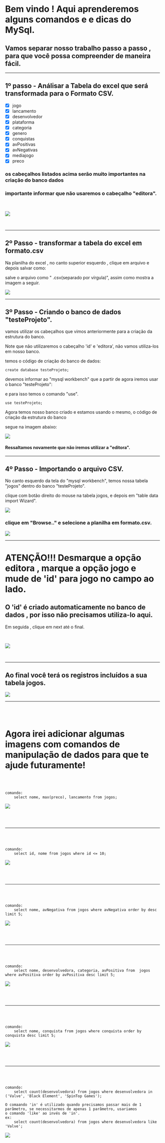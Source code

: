 # Bem vindo ! Aqui aprenderemos alguns comandos e e dicas do MySql.

## Vamos separar nosso trabalho passo a passo , para que você possa compreender de maneira fácil.
***
## 1º passo - Análisar a Tabela do excel que será transformada para o Formato CSV.


- [x] jogo
- [x] lancamento
- [x] desenvolvedor
- [x] plataforma
- [x] categoria
- [x] genero
- [x] conquistas
- [x] avPositivas
- [x] avNegativas
- [x] mediajogo
- [x] preco

### os cabeçalhos listados acima serão muito importantes na criação do banco dados
### importante informar que não usaremos o cabeçalho "editora".


<br>

![](img/tabelaFormatoExcel.jpg)

<br>

***
## 2º Passo - transformar a tabela do excel em formato.csv

Na planilha do excel , no canto superior esquerdo , clique em arquivo e depois salvar como:

salve o arquivo como " .csv(separado por vírgula)", assim como mostra a imagem a seguir.


![](img/salvando%20em%20csv.png)
***

## 3º Passo -  Criando o banco de dados "testeProjeto".

vamos utilizar os cabeçalhos que vimos anteriormente para a criação da estrutura do banco.

Note que não utilizaremos o cabeçalho 'id' e 'editora', não vamos utiliza-los em nosso banco.


temos o código de criação do banco de dados:

    create database testeProjeto;

devemos informar ao "mysql workbench" que a partir de agora iremos usar o banco "testeProjeto":

e para isso temos o comando "use".

    use testeProjeto;

Agora temos nosso banco criado e estamos usando o mesmo, o código de criação da estrutura do banco

segue na imagem abaixo:

![](img/criacao%20tabele%20de%20testes.png)

#### Ressaltamos novamente que não iremos utilizar a "editora".

***

## 4º Passo - Importando o arquivo CSV.

No canto esquerdo da tela do "mysql workbench", temos nossa tabela "jogos" dentro do banco "testeProjeto".

clique com botão direito do mouse na tabela jogos, e depois em "table data import Wizard".

![](img/importacao%20passo%201.png)

### clique em "Browse.." e selecione a planilha em formato.csv.

![](img/importacao%20passo%202.png)

***

# ATENÇÃO!!! Desmarque a opção editora , marque a opção jogo e mude de 'id' para jogo no campo ao lado.
## O 'id' é criado automaticamente no banco de dados , por isso não precisamos utiliza-lo aqui.

Em seguida , clique em next até o final.

<br>

![](img/importacao%20passo%203.png)

<br>

***

## Ao final você terá os registros incluídos a sua tabela jogos.

![](img/importacao%20passo%204.png)

***
<br><br>

# Agora irei adicionar algumas imagens com comandos de manipulação de dados para que te ajude futuramente! 
<br><br>

    comando:
        select nome, max(preco), lancamento from jogos;



![](img/maisCaro.jpeg)

<br><br>

***
<br><br>

    comando:
        select id, nome from jogos where id <= 10;


![](img/nomesOrdem.jpeg)

<br><br>

***
<br><br>

    comando:
        select nome, avNegativa from jogos where avNegativa order by desc limit 5;

![](img/avNegativas.jpeg)

<br><br>

***
<br><br>

    comando:
        select nome, desenvolvedora, categoria, avPositiva from  jogos where avPositiva order by avPositiva desc limit 5;

![](img/avPositivas.jpeg)

<br><br>

***
<br><br>

    comando:
        select nome, conquista from jogos where conquista order by conquista desc limit 5;
![](img/topConquistas.jpeg)

<br><br>

***

<br><br>

    comando:
        select count(desenvolvedora) from jogos where desenvolvedora in ('Valve', 'Black Element', 'SpinTop Games');
    
    O comaando 'in' é utilizado quando precisamos passar mais de 1 parâmetro, se necessitarmos de apenas 1 parâmetro, usariamos
    o comando 'like' ao invés de 'in'.
    ex:
        select count(desenvolvedora) from jogos where desenvolvedora like 'Valve';

![](img/countFunction.jpeg)
